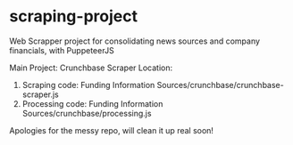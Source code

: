 # scraping-project
Web Scrapper project for consolidating news sources and company financials, with PuppeteerJS 


Main Project: Crunchbase Scraper 
Location: 
1. Scraping code: Funding Information Sources/crunchbase/crunchbase-scraper.js
2. Processing code: Funding Information Sources/crunchbase/processing.js


Apologies for the messy repo, will clean it up real soon!
